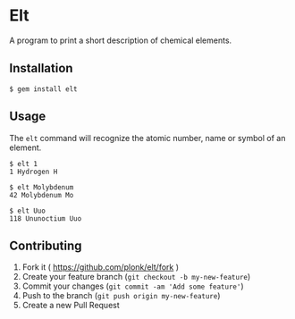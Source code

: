 # Elt

A program to print a short description of chemical elements.


## Installation

    $ gem install elt

## Usage

The `elt` command will recognize the atomic number, name or symbol of an
element.

	$ elt 1
	1 Hydrogen H

	$ elt Molybdenum
	42 Molybdenum Mo

	$ elt Uuo
	118 Ununoctium Uuo

## Contributing

1. Fork it ( https://github.com/plonk/elt/fork )
2. Create your feature branch (`git checkout -b my-new-feature`)
3. Commit your changes (`git commit -am 'Add some feature'`)
4. Push to the branch (`git push origin my-new-feature`)
5. Create a new Pull Request

